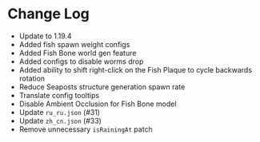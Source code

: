# Change Log

* Update to 1.19.4
* Added fish spawn weight configs
* Added Fish Bone world gen feature
* Added configs to disable worms drop
* Added ability to shift right-click on the Fish Plaque to cycle backwards rotation
* Reduce Seaposts structure generation spawn rate
* Translate config tooltips
* Disable Ambient Occlusion for Fish Bone model
* Update `ru_ru.json` (#31)
* Update `zh_cn.json` (#33)
* Remove unnecessary `isRainingAt` patch